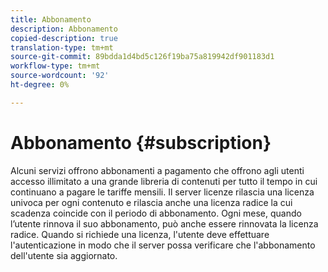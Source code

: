 ```yaml
---
title: Abbonamento
description: Abbonamento
copied-description: true
translation-type: tm+mt
source-git-commit: 89bdda1d4bd5c126f19ba75a819942df901183d1
workflow-type: tm+mt
source-wordcount: '92'
ht-degree: 0%

---
```



# Abbonamento {#subscription}

Alcuni servizi offrono abbonamenti a pagamento che offrono agli utenti accesso illimitato a una grande libreria di contenuti per tutto il tempo in cui continuano a pagare le tariffe mensili. Il server licenze rilascia una licenza univoca per ogni contenuto e rilascia anche una licenza radice la cui scadenza coincide con il periodo di abbonamento. Ogni mese, quando l’utente rinnova il suo abbonamento, può anche essere rinnovata la licenza radice. Quando si richiede una licenza, l&#39;utente deve effettuare l&#39;autenticazione in modo che il server possa verificare che l&#39;abbonamento dell&#39;utente sia aggiornato.

